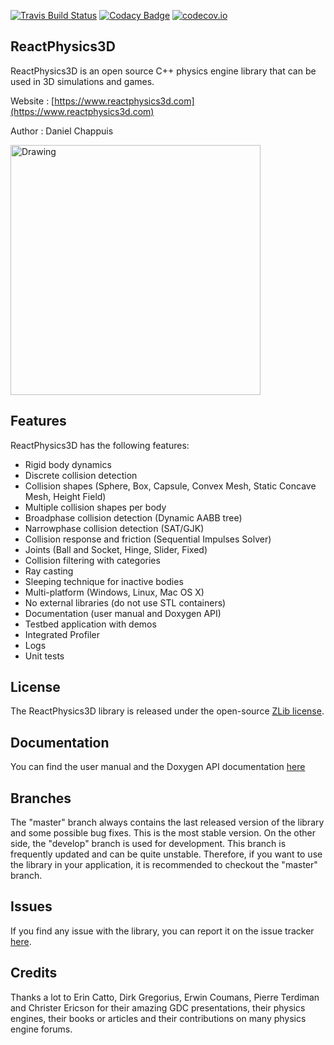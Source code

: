 [![Travis Build Status](https://travis-ci.org/DanielChappuis/reactphysics3d.svg?branch=master)](https://travis-ci.org/DanielChappuis/reactphysics3d)
[![Codacy Badge](https://api.codacy.com/project/badge/Grade/3ae24e998e304e4da78ec848eade9e3a)](https://www.codacy.com/app/chappuis.daniel/reactphysics3d?utm_source=github.com&amp;utm_medium=referral&amp;utm_content=DanielChappuis/reactphysics3d&amp;utm_campaign=Badge_Grade)
[![codecov.io](https://codecov.io/github/DanielChappuis/reactphysics3d/coverage.svg?branch=master)](https://codecov.io/github/DanielChappuis/reactphysics3d?branch=master)

## ReactPhysics3D

ReactPhysics3D is an open source C++ physics engine library that can be used in 3D simulations and games.

Website : [https://www.reactphysics3d.com](https://www.reactphysics3d.com)

Author : Daniel Chappuis

<img src="https://raw.githubusercontent.com/DanielChappuis/reactphysics3d/master/documentation/UserManual/images/testbed.png" alt="Drawing" height="400" />

## Features

ReactPhysics3D has the following features:

 - Rigid body dynamics
 - Discrete collision detection
 - Collision shapes (Sphere, Box, Capsule, Convex Mesh, Static Concave Mesh, Height Field)
 - Multiple collision shapes per body
 - Broadphase collision detection (Dynamic AABB tree)
 - Narrowphase collision detection (SAT/GJK)
 - Collision response and friction (Sequential Impulses Solver)
 - Joints (Ball and Socket, Hinge, Slider, Fixed)
 - Collision filtering with categories
 - Ray casting
 - Sleeping technique for inactive bodies
 - Multi-platform (Windows, Linux, Mac OS X)
 - No external libraries (do not use STL containers)
 - Documentation (user manual and Doxygen API)
 - Testbed application with demos
 - Integrated Profiler
 - Logs
 - Unit tests

## License

The ReactPhysics3D library is released under the open-source [ZLib license](http://opensource.org/licenses/zlib).

## Documentation

You can find the user manual and the Doxygen API documentation [here](https://www.reactphysics3d.com/documentation.html)

## Branches

The "master" branch always contains the last released version of the library and some possible bug fixes. This is the most stable version. On the other side,
the "develop" branch is used for development. This branch is frequently updated and can be quite unstable. Therefore, if you want to use the library in
your application, it is recommended to checkout the "master" branch.

## Issues

If you find any issue with the library, you can report it on the issue tracker [here](https://github.com/DanielChappuis/reactphysics3d/issues).

## Credits

Thanks a lot to Erin Catto, Dirk Gregorius, Erwin Coumans, Pierre Terdiman and Christer Ericson for their amazing GDC presentations,
their physics engines, their books or articles and their contributions on many physics engine forums.

